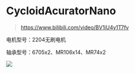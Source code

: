 # CycloidAcuratorNano

> https://www.bilibili.com/video/BV1iU4y1T7fv
>
> 

电机型号：2204无刷电机

轴承型号：6705x2、MR106x14、MR74x2

![](https://pengzhihui-markdown.oss-cn-shanghai.aliyuncs.com/img/20211127220034.jpg)


